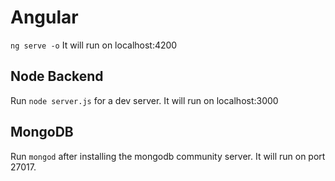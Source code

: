 # Angular

`ng serve -o` It will run on localhost:4200

## Node Backend

Run `node server.js` for a dev server. It will run on localhost:3000

## MongoDB

Run `mongod` after installing the mongodb community server. It will run on port 27017.

